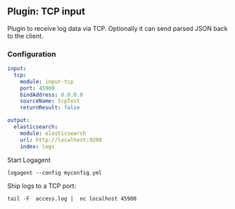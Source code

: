 ## Plugin: TCP input

Plugin to receive log data via TCP.
Optionally it can send parsed JSON back to the client. 

### Configuration

```yaml
input:
  tcp: 
    module: input-tcp
    port: 45900
    bindAddress: 0.0.0.0
    sourceName: tcpTest
    returnResult: false

output:
  elasticsearch:
    module: elasticsearch
    url: http://localhost:9200
    index: logs
```

Start Logagent

```
logagent --config myconfig.yml
```

Ship logs to a TCP port:

```
tail -F  access.log |  nc localhost 45900
``` 
